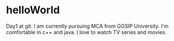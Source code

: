 # helloWorld
Day1 at git.
I am currently pursuing MCA from GGSIP University. I'm comfortable in c++ and java. I love to watch TV series and movies.
